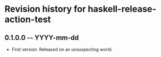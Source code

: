 # Revision history for haskell-release-action-test

## 0.1.0.0 -- YYYY-mm-dd

* First version. Released on an unsuspecting world.
